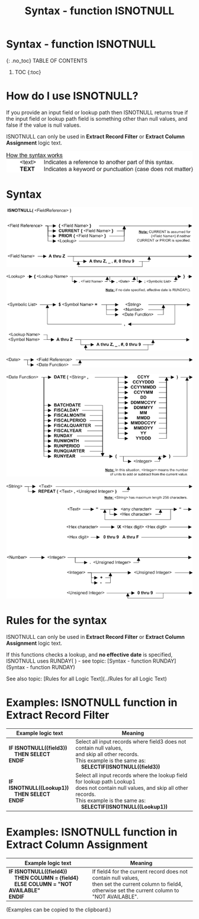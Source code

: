 ﻿---
layout: default
title: "Syntax - function ISNOTNULL"
parent: Syntax - functions
grand_parent: Workbench Logic Text Syntax
nav_order: 12
---
# Syntax - function ISNOTNULL
{: .no_toc}
TABLE OF CONTENTS 
1. TOC
{:toc}  


# How do I use ISNOTNULL? 


If you provide an input field or lookup path then ISNOTNULL returns true if the input field or lookup path field is something other than null values, and false if the value is null values.

ISNOTNULL can only be used in **Extract Record Filter** or **Extract Column Assignment** logic text.


![(Syntax Legend)](../../images/LTZZ_Syntax_legend.gif )

# Syntax 

![Function ISNOTNULL 1](../../images/LTSF_ISNOTNULL_01.gif)

![Function ISNOTNULL 3](../../images/LTSF_ISNOTNULL_02.gif)

![Function ISNOTNULL 2](../../images/LTSF_Date_01.gif)

![Function ISNOTNULL 3](../../images/LTSF_ISNOTNULL_03.gif)

![Function ISNOTNULL 4](../../images/LTSF_ISNOTNULL_04.gif)


# Rules for the syntax 

ISNOTNULL can only be used in **Extract Record Filter** or **Extract Column Assignment** logic text.

If this functions checks a lookup, and **no effective date** is specified, ISNOTNULL uses RUNDAY\( \) - see topic: [Syntax - function RUNDAY](Syntax - function RUNDAY)

See also topic: [Rules for all Logic Text](../Rules for all Logic Text) 

# Examples: ISNOTNULL function in Extract Record Filter 


|Example logic text|Meaning|
|------------------|-------|
|**IF ISNOTNULL({field3})<br>&nbsp;&nbsp;&nbsp;&nbsp;THEN SELECT<br>ENDIF**|Select all input records where field3 does not contain null values,<br>and skip all other records.<br>This example is the same as:<br>&nbsp;&nbsp;&nbsp;&nbsp;**SELECTIF(ISNOTNULL({field3})**|
|**IF ISNOTNULL({Lookup1})<br>&nbsp;&nbsp;&nbsp;&nbsp;THEN SELECT<br>ENDIF**|Select all input records where the lookup field for lookup path Lookup1<br>does not contain null values, and skip all other records.<br>This example is the same as:<br>&nbsp;&nbsp;&nbsp;&nbsp;**SELECTIF(ISNOTNULL({Lookup1})**|


# Examples: ISNOTNULL function in Extract Column Assignment 


|Example logic text|Meaning|
|------------------|-------|
|**IF ISNOTNULL({field4})<br>&nbsp;&nbsp;&nbsp;&nbsp;THEN COLUMN = {field4}<br>&nbsp;&nbsp;&nbsp;&nbsp;ELSE COLUMN = "NOT AVAILABLE"<br>ENDIF**|If field4 for the current record does not contain null values,<br>then set the current column to field4,<br>otherwise set the current column to "NOT AVAILABLE".|


  
  (Examples can be copied to the clipboard.)
  
